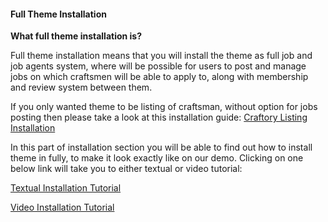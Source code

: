 #### Full Theme Installation

**What full theme installation is?**

Full theme installation means that you will install the theme as full job and job agents system, where will be possible for users to post and manage jobs on which craftsmen will be able to apply to, along with membership and review system between them.

If you only wanted theme to be listing of craftsman, without option for jobs posting then please take a look at this installation guide: [Craftory Listing Installation](/chapter1/craftsman-listing-installation.md)

In this part of installation section you will be able to find out how to install theme in fully, to make it look exactly like on our demo. Clicking on one below link will take you to either textual or video tutorial:

[Textual Installation Tutorial](/chapter1/textual-installation-tutorial.md)

[Video Installation Tutorial](/chapter1/video-installation-tutorial.md)

